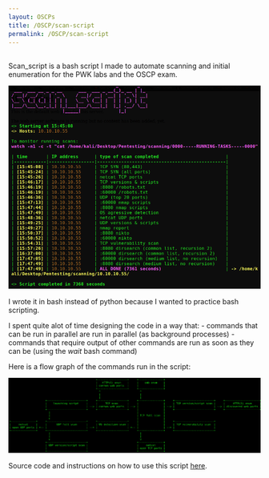 ```yaml
---
layout: OSCPs
title: /OSCP/scan-script
permalink: /OSCP/scan-script
---
```


<p><br> Scan_script is a bash script I made to automate scanning and initial enumeration for the PWK labs and the OSCP exam.<p>

<img src="/OSCP/scan-script/execution-example.png" alt="execution example" width="800" height="auto">

<p>I wrote it in bash instead of python because I wanted to practice bash scripting.

<p>I spent quite alot of time designing the code in a way that:
- commands that can be run in parallel are run in parallel (as background processes)
- commands that require output of other commands are run as soon as they can be (using the <i>wait</i> bash command)</p>

<p>Here is a flow graph of the commands run in the script:</p>

<img src="/OSCP/scan-script/flow.png" alt="script flow" width="1200" height="auto">

<p>Source code and instructions on how to use this script <a href="https://github.com/Plotkine/scan_script" target="_blank" rel="noopener noreferrer">here</a>.</p>
